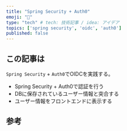 ```yaml
---
title: "Spring Security + Auth0"
emoji: "🐡"
type: "tech" # tech: 技術記事 / idea: アイデア
topics: ['spring security', 'oidc', 'auth0']
published: false
---
```

## この記事は
`Spring Security` + `Auth0`でOIDCを実践する。

* Spring Security + Auth0で認証を行う
* DBに保存されているユーザー情報と突合する
* ユーザー情報をフロントエンドに表示する

## 参考

